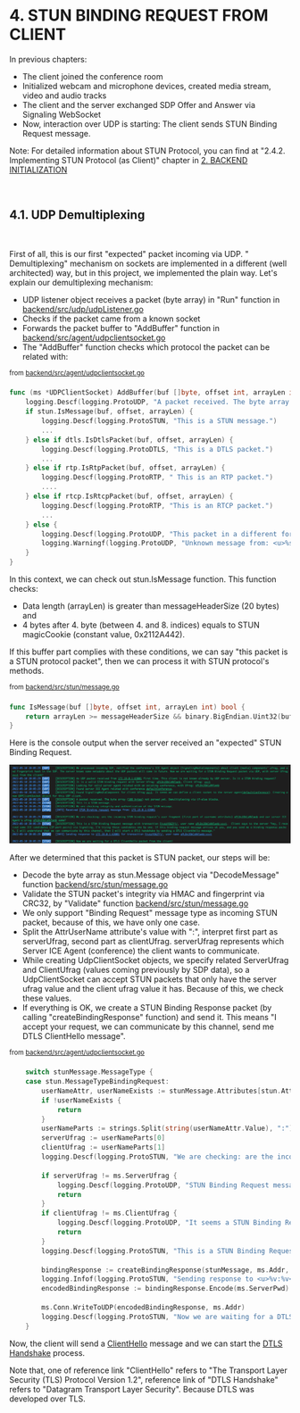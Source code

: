 # **4. STUN BINDING REQUEST FROM CLIENT**

In previous chapters:
* The client joined the conference room
* Initialized webcam and microphone devices, created media stream, video and audio tracks
* The client and the server exchanged SDP Offer and Answer via Signaling WebSocket
* Now, interaction over UDP is starting: The client sends STUN Binding Request message.

Note: For detailed information about STUN Protocol, you can find at "2.4.2. Implementing STUN Protocol (as Client)" chapter in [2. BACKEND INITIALIZATION](./02-BACKEND-INITIALIZATION.md)

<br>

## **4.1. UDP Demultiplexing**
<br>

First of all, this is our first "expected" packet incoming via UDP. " Demultiplexing" mechanism on sockets are implemented in a different (well architected) way, but in this project, we implemented the plain way. Let's explain our demultiplexing mechanism:

* UDP listener object receives a packet (byte array) in "Run" function in [backend/src/udp/udpListener.go](../backend/src/udp/udpListener.go)
* Checks if the packet came from a known socket
* Forwards the packet buffer to "AddBuffer" function in [backend/src/agent/udpclientsocket.go](../backend/src/agent/udpclientsocket.go)
* The "AddBuffer" function checks which protocol the packet can be related with:

<sup>from [backend/src/agent/udpclientsocket.go](../backend/src/agent/udpclientsocket.go)</sup>
```go
func (ms *UDPClientSocket) AddBuffer(buf []byte, offset int, arrayLen int) {
    logging.Descf(logging.ProtoUDP, "A packet received. The byte array (<u>%d bytes</u>) not parsed yet. Demultiplexing via if-else blocks.", arrayLen)
    if stun.IsMessage(buf, offset, arrayLen) {
        logging.Descf(logging.ProtoSTUN, "This is a STUN message.")
        ...
    } else if dtls.IsDtlsPacket(buf, offset, arrayLen) {
        logging.Descf(logging.ProtoDTLS, "This is a DTLS packet.")
        ...
    } else if rtp.IsRtpPacket(buf, offset, arrayLen) {
        logging.Descf(logging.ProtoRTP, " This is an RTP packet.")
        ....
    } else if rtcp.IsRtcpPacket(buf, offset, arrayLen) {
        logging.Descf(logging.ProtoRTP, "This is an RTCP packet.")
        ...
    } else {
        logging.Descf(logging.ProtoUDP, "This packet in a different format which is not known by the server, ignoring it.")
        logging.Warningf(logging.ProtoUDP, "Unknown message from: <u>%s</u>, <u>%v</u>", ms.Addr, buf[offset:offset+arrayLen])
    }
}
```

In this context, we can check out stun.IsMessage function. This function checks:
  * Data length (arrayLen) is greater than messageHeaderSize (20 bytes)
  <br>and
  * 4 bytes after 4. byte (between 4. and 8. indices) equals to STUN magicCookie (constant value, 0x2112A442).

If this buffer part complies with these conditions, we can say "this packet is a STUN protocol packet", then we can process it with STUN protocol's methods.

<sup>from [backend/src/stun/message.go](../backend/src/stun/message.go)</sup>
```go
func IsMessage(buf []byte, offset int, arrayLen int) bool {
    return arrayLen >= messageHeaderSize && binary.BigEndian.Uint32(buf[offset+4:offset+8]) == magicCookie
}
```

Here is the console output when the server received an "expected" STUN Binding Request.

![Server Receive STUN Binding Request](images/04-01-server-received-stun-binding-request.png)

After we determined that this packet is STUN packet, our steps will be:
* Decode the byte array as stun.Message object via "DecodeMessage" function [backend/src/stun/message.go](../backend/src/stun/message.go)
* Validate the STUN packet's integrity via HMAC and fingerprint via CRC32, by "Validate" function [backend/src/stun/message.go](../backend/src/stun/message.go)
* We only support "Binding Request" message type as incoming STUN packet, because of this, we have only one case.
* Split the AttrUserName attribute's value with ":", interpret first part as serverUfrag, second part as clientUfrag. serverUfrag represents which Server ICE Agent (conference) the client wants to communicate.
* While creating UdpClientSocket objects, we specify related ServerUfrag and ClientUfrag (values coming previously by SDP data), so a UdpClientSocket can accept STUN packets that only have the server ufrag value and the client ufrag value it has. Because of this, we check these values.
* If everything is OK, we create a STUN Binding Response packet (by calling "createBindingResponse" function) and send it. This means "I accept your request, we can communicate by this channel, send me DTLS ClientHello message".

<sup>from [backend/src/agent/udpclientsocket.go](../backend/src/agent/udpclientsocket.go)</sup>
```go
    switch stunMessage.MessageType {
    case stun.MessageTypeBindingRequest:
        userNameAttr, userNameExists := stunMessage.Attributes[stun.AttrUserName]
        if !userNameExists {
            return
        }
        userNameParts := strings.Split(string(userNameAttr.Value), ":")
        serverUfrag := userNameParts[0]
        clientUfrag := userNameParts[1]
        logging.Descf(logging.ProtoSTUN, "We are checking: are the incoming STUN binding request's user fragment (first part of username attribute) <u>%s</u> and our server ICE Agent's ufrag <u>%s</u> same?", serverUfrag, ms.ServerUfrag)

        if serverUfrag != ms.ServerUfrag {
            logging.Descf(logging.ProtoUDP, "STUN Binding Request message forwarded wrong agent, serverUfrag <u>%s</u> points, ignore it.", serverUfrag)
            return
        }
        if clientUfrag != ms.ClientUfrag {
            logging.Descf(logging.ProtoUDP, "It seems a STUN Binding Request message received after processed first one, clientUfrag <u>%s</u>, ignore it.", clientUfrag)
            return
        }
        logging.Descf(logging.ProtoSTUN, "This is a STUN Binding Request message with transaction <u>%s</u>, user name <u>%s</u>.  Client says to the server \"hey, I received some ICE candidates (IP-port pairs) via Signaling, I'm trying these candidates one by one. If this binding request message arrives at you, and you send me a binding response packet, I will understand that we can communicate by this channel, then I will start a DTLS handshake by sending a DTLS ClientHello message.\"", stunMessage.TransactionID, string(userNameAttr.Value))

        bindingResponse := createBindingResponse(stunMessage, ms.Addr, string(userNameAttr.Value))
        logging.Infof(logging.ProtoSTUN, "Sending response to <u>%v:%v</u> for transaction <u>%s</u>, user name <u>%s</u>\n", ms.Addr.IP, ms.Addr.Port, stunMessage.TransactionID, string(userNameAttr.Value))
        encodedBindingResponse := bindingResponse.Encode(ms.ServerPwd)

        ms.Conn.WriteToUDP(encodedBindingResponse, ms.Addr)
        logging.Descf(logging.ProtoSTUN, "Now we are waiting for a DTLS ClientHello packet from the client!")
    }
```

Now, the client will send a [ClientHello](https://datatracker.ietf.org/doc/html/rfc5246#section-7.4.1.2) message and we can start the [DTLS Handshake](https://datatracker.ietf.org/doc/html/rfc4347#section-4.2) process.

Note that, one of reference link "ClientHello" refers to "The Transport Layer Security (TLS) Protocol Version 1.2", reference link of "DTLS Handshake" refers to "Datagram Transport Layer Security". Because DTLS was developed over TLS.